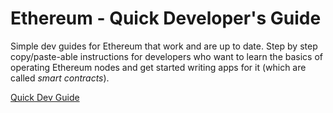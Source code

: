 # Ethereum - Quick Developer's Guide

Simple dev guides for Ethereum that work and are up to date.  Step by step copy/paste-able instructions for developers who want to learn the basics of operating Ethereum nodes and get started writing apps for it (which are called *smart contracts*).

[Quick Dev Guide](<https://github.com/dashsdot/ethereum-guide/wiki>)

